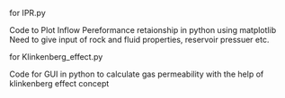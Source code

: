 for IPR.py

Code to Plot Inflow Pereformance retaionship in python using matplotlib
Need to give input of rock and fluid properties, reservoir pressuer etc.

for Klinkenberg_effect.py

Code for GUI in python to calculate gas permeability with the help of klinkenberg effect concept
